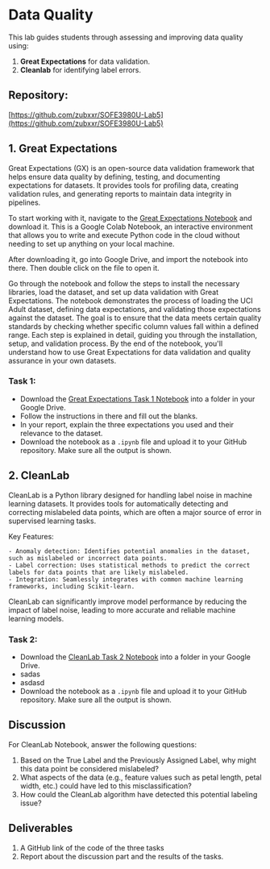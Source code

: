 # Data Quality

This lab guides students through assessing and improving data quality using:
1. **Great Expectations** for data validation.
2. **Cleanlab** for identifying label errors.

## Repository:   
[https://github.com/zubxxr/SOFE3980U-Lab5](https://github.com/zubxxr/SOFE3980U-Lab5) 

## 1. Great Expectations

Great Expectations (GX) is an open-source data validation framework that helps ensure data quality by defining, testing, and documenting expectations for datasets. It provides tools for profiling data, creating validation rules, and generating reports to maintain data integrity in pipelines.

To start working with it, navigate to the [Great Expectations Notebook](https://github.com/zubxxr/SOFE3980U-Lab5/blob/main/Great_Expectations.ipynb) and download it. This is a Google Colab Notebook, an interactive environment that allows you to write and execute Python code in the cloud without needing to set up anything on your local machine. 

After downloading it, go into Google Drive, and import the notebook into there. Then double click on the file to open it.

Go through the notebook and follow the steps to install the necessary libraries, load the dataset, and set up data validation with Great Expectations. The notebook demonstrates the process of loading the UCI Adult dataset, defining data expectations, and validating those expectations against the dataset. The goal is to ensure that the data meets certain quality standards by checking whether specific column values fall within a defined range. Each step is explained in detail, guiding you through the installation, setup, and validation process. By the end of the notebook, you'll understand how to use Great Expectations for data validation and quality assurance in your own datasets.


### Task 1:
- Download the [Great Expectations Task 1 Notebook](https://github.com/zubxxr/SOFE3980U-Lab5/blob/main/Great_Expectations_Task.ipynb) into a folder in your Google Drive.
- Follow the instructions in there and fill out the blanks.
- In your report, explain the three expectations you used and their relevance to the dataset.
- Download the notebook as a `.ipynb` file and upload it to your GitHub repository. Make sure all the output is shown.


## 2. CleanLab

CleanLab is a Python library designed for handling label noise in machine learning datasets. It provides tools for automatically detecting and correcting mislabeled data points, which are often a major source of error in supervised learning tasks.

Key Features:

    - Anomaly detection: Identifies potential anomalies in the dataset, such as mislabeled or incorrect data points.
    - Label correction: Uses statistical methods to predict the correct labels for data points that are likely mislabeled.
    - Integration: Seamlessly integrates with common machine learning frameworks, including Scikit-learn.

CleanLab can significantly improve model performance by reducing the impact of label noise, leading to more accurate and reliable machine learning models.

### Task 2:
- Download the [CleanLab Task 2 Notebook]() into a folder in your Google Drive.
- sadas
- asdasd
- Download the notebook as a `.ipynb` file and upload it to your GitHub repository. Make sure all the output is shown.



## Discussion
For CleanLab Notebook, answer the following questions:

1. Based on the True Label and the Previously Assigned Label, why might this data point be considered mislabeled?
2. What aspects of the data (e.g., feature values such as petal length, petal width, etc.) could have led to this misclassification?
3. How could the CleanLab algorithm have detected this potential labeling issue?


## Deliverables
1. A GitHub link of the code of the three tasks
2. Report about the discussion part and the results of the tasks.
